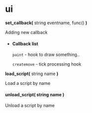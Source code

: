 # ui

**set\_callback(** string eventname, func() **)**

Adding new callback

*   #### Callback list <a href="#callback-list" id="callback-list"></a>

    `paint` - hook to draw something..

    `createmove` - tick processing hook

**load\_script(** string name **)**

Load a script by name

#### **unload\_script(** string name **)** <a href="#unload_script-string-name" id="unload_script-string-name"></a>

Unload a script by name
